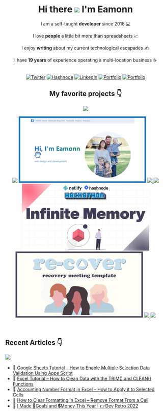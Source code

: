 <h1 align="center">Hi there <img src="https://media.giphy.com/media/m0dmKBkncVETJv2h0S/giphy.gif" width="40"/> I'm Eamonn</h1>

<p align="center">
    I am a self-taught <strong>developer</strong> since 2016 💻
</p>
<p align="center">
    I love <strong>people</strong> a little bit more than spreadsheets 📈
</p>
<p align="center">
    I enjoy <strong>writing</strong> about my current technological escapades ✍
</p>
<p align="center">
    I have <strong>19 years</strong> of experience operating a multi-location business ☕
</p>

<br>
<div align="center">
<a href="https://twitter.com/EamonnCottrell"><img src="https://img.shields.io/badge/Twitter-1DA1F2?style=for-the-badge&logo=twitter&logoColor=white" alt="Twitter"/></a>
<a href="https://blog.eamonncottrell.com/"><img src="https://img.shields.io/badge/DEV BLOG-Hashnode?color=2962FF&style=for-the-badge&logo=hashnode&logoColor=white" alt="Hashnode"/></a>
<a href="https://www.linkedin.com/in/eamonncottrell/"><img src="https://img.shields.io/badge/LinkedIn-LinkedIn?color=0077b5&style=for-the-badge&logo=linkedin" alt="LinkedIn"/></a>
<a href="https://eamonncottrell.com"><img src="https://img.shields.io/badge/PORTFOLIO-Eamonn?style=for-the-badge&logo=About.me&logoColor=black&color=d5e6ff" alt="Portfolio"/></a>
<a href="https://www.freecodecamp.org/news/author/eamonn/"><img src="https://img.shields.io/badge/FREECODECAMP-Eamonn's Author Page?style=for-the-badge&logo=freecodecamp&color=3b3b4f" alt="Portfolio"/></a>

<br>


<h2 align="center">My favorite projects 👇</h2>

<img src="https://media.giphy.com/media/SUFDrfRJOTmcmZndwx/giphy.gif" width="150"/>
</div>
<p align="center">
    <img width="400" src="https://user-images.githubusercontent.com/3012159/186456090-a216d2d8-26a6-464b-9ba5-ebda2d50df5a.png"/>
    <img width="400" src="https://github.com/sieis/cottrell-theme/blob/main/static/images/twitter-img.jpg?raw=true">
    <a href="https://github.com/sieis/unmove"><img src="https://github-readme-stats.vercel.app/api/pin/?username=sieis&repo=unmove&theme=calm">
    </a>
    <a href="https://github.com/sieis/cottrell-theme">
        <img src="https://github-readme-stats.vercel.app/api/pin/?username=sieis&repo=cottrell-theme&theme=calm">
    </a>
    <img width="400" src="https://raw.githubusercontent.com/sieis/infinite-memory/main/img/infinite-twitter-card.jpg"/>
    <img width="400" src="https://raw.githubusercontent.com/sieis/re-cover/main/static/images/recover-theme.jpg">
    <a href="https://github.com/sieis/infinite-memory">
        <img src="https://github-readme-stats.vercel.app/api/pin/?username=sieis&repo=infinite-memory&theme=calm">
    </a>
    <a href="https://github.com/sieis/re-cover">
        <img src="https://github-readme-stats.vercel.app/api/pin/?username=sieis&repo=re-cover&theme=calm">
    </a>
</p>
<br>

<h2>Recent Articles 👇</h2>

<img src="https://media.giphy.com/media/RhMmGFlRGT1UtgGTaD/giphy.gif" width="140"/>
    
<!-- BLOGPOSTS:START -->
 - 🌮 [Google Sheets Tutorial – How to Enable Multiple Selection Data Validation Using Apps Script](https://blog.eamonncottrell.com/google-sheets-tutorial-how-to-enable-multiple-selection-data-validation-using-apps-script)
 - 🚀 [Excel Tutorial – How to Clean Data with the TRIM&lpar;&rpar; and CLEAN&lpar;&rpar; Functions](https://blog.eamonncottrell.com/excel-tutorial-how-to-clean-data-with-the-trim-and-clean-functions)
 - 💫 [Accounting Number Format in Excel – How to Apply it to Selected Cells](https://blog.eamonncottrell.com/accounting-number-format-in-excel-how-to-apply-it-to-selected-cells)
 - 🚀 [How to Clear Formatting in Excel – Remove Format From a Cell](https://blog.eamonncottrell.com/how-to-clear-formatting-in-excel-remove-format-from-a-cell)
 - 💫 [I Made 📃Goals and 💲Money This Year | 👉Dev Retro 2022](https://blog.eamonncottrell.com/i-made-goals-and-money-this-year-dev-retro-2022)<!-- BLOGPOSTS:END -->




<br>

